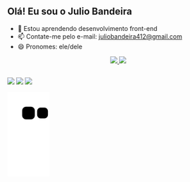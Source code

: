 ## Olá! Eu sou o Julio Bandeira

- 🌱 Estou aprendendo desenvolvimento front-end
- 📫 Contate-me pelo e-mail: juliobandeira412@gmail.com
- 😄 Pronomes: ele/dele

<div align="center">
  <a href="https://github.com/JulioCBandeira">
  <img height="180em" src="https://github-readme-stats.vercel.app/api?username=JulioCBandeira&show_icons=true&theme=dracula&include_all_commits=true&count_private=true"/>
  <img height="180em" src="https://github-readme-stats.vercel.app/api/top-langs/?username=JulioCBandeira&layout=compact&langs_count=7&theme=dracula"/>
</div>
  
  ##
  
  <div> 
  <a href="https://www.instagram.com/juliobandeira01/" target="_blank"><img src="https://img.shields.io/badge/-Instagram-%23E4405F?style=for-the-badge&logo=instagram&logoColor=white" target="_blank"></a>
  <a href = "mailto:juliobandeira412@gmail.com"><img src="https://img.shields.io/badge/-Gmail-%23333?style=for-the-badge&logo=gmail&logoColor=white" target="_blank"></a>
  <a href="https://www.linkedin.com/in/julio-cesar-paula-bandeira-j%C3%BAnior-50a0371b9/" target="_blank"><img src="https://img.shields.io/badge/-LinkedIn-%230077B5?style=for-the-badge&logo=linkedin&logoColor=white" target="_blank"></a> 
 
  ![Snake animation](https://github.com/JulioCBandeira/JulioCBandeira/blob/output/github-contribution-grid-snake.svg)
    
  </div>
  
